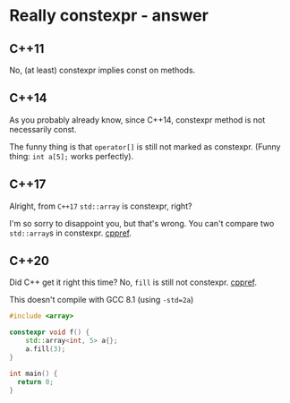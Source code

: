 # Really constexpr - answer

## C++11

No, (at least) constexpr implies const on methods.

## C++14

As you probably already know, since C++14, constexpr method is not necessarily const.

The funny thing is that `operator[]` is still not marked as constexpr. (Funny thing: `int a[5];` works perfectly).

## C++17

Alright, from `C++17` `std::array` is constexpr, right?

I'm so sorry to disappoint you, but that's wrong.
You can't compare two `std::array`s in constexpr. [cppref](https://en.cppreference.com/w/cpp/container/array/operator_cmp).

## C++20

Did C++ get it right this time?
No, `fill` is still not constexpr. [cppref](https://en.cppreference.com/w/cpp/container/array/fill).

This doesn't compile with GCC 8.1 (using `-std=2a`)

```c++
#include <array>

constexpr void f() {
    std::array<int, 5> a{};
    a.fill(3);
}

int main() {
  return 0;
}
```
